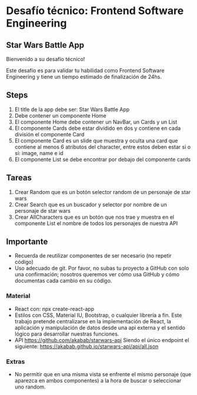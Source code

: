 # Desafío técnico: Frontend Software Engineering

## Star Wars Battle App



Bienvenido a su desafío técnico!

Este desafío es para validar tu habilidad como Frontend Software Engineering y tiene un tiempo estimado de finalización de 24hs. 

## Steps 

01. El title de la app debe ser: Star Wars Battle App
02. Debe contener un componente Home
03. El componente Home debe contener un NavBar, un Cards y un List
04. El componente Cards debe estar dividido en dos y contiene en cada división el componente Card 
05. El componente Card es un slide que muestra y oculta una card que contiene al menos 6 atributos del character, entre estos deben estar si o sí: image, name e id
06. El componente List se debe encontrar por debajo del componente cards

## Tareas

01. Crear Random que es un botón selector random de un personaje de star wars
02. Crear Search que es un buscador y selector por nombre de un personaje de star wars
03. Crear AllCharacters que es un botón que nos trae y muestra en el componente List el nombre de todos los personajes de nuestra API

## Importante
-   Recuerda de reutilizar componentes de ser necesario (no repetir código)
-   Uso adecuado de git. Por favor, no subas tu proyecto a GitHub con solo una confirmación; nosotros
queremos ver cómo usa GitHub y cómo documentas cada cambio en su código.


### Material
-   React con: npx create-react-app <nameapp>
-   Estilos con CSS, Material IU, Bootstrap, o cualquier librería a fin. Este trabajo pretende centralizarse en la implementación de React, la aplicación y manipulación de datos desde una api externa y el sentido lógico para desarrollar nuestras funciones.
-   API https://github.com/akabab/starwars-api 
Siendo el único endpoint el siguiente: https://akabab.github.io/starwars-api/api/all.json


### Extras

-   No permitir que en una misma vista se enfrente el mismo personaje (que aparezca en ambos componentes) a la hora de buscar o seleccionar uno random. 